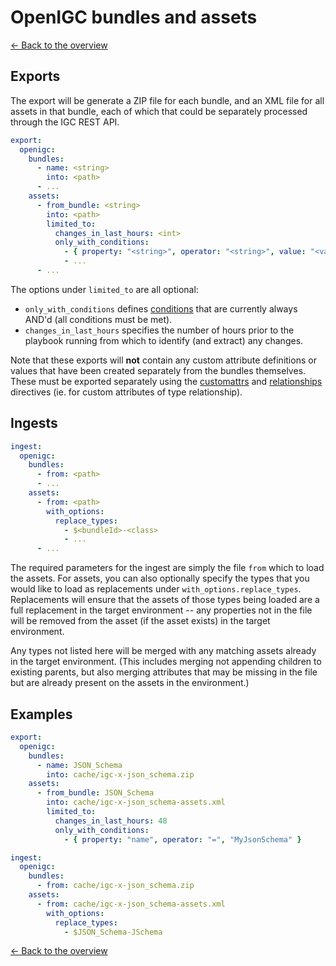 # OpenIGC bundles and assets

[<- Back to the overview](../README.md)

## Exports

The export will be generate a ZIP file for each bundle, and an XML file for all assets in that bundle, each of which that could be separately processed through the IGC REST API.

```yml
export:
  openigc:
    bundles:
      - name: <string>
        into: <path>
      - ...
    assets:
      - from_bundle: <string>
        into: <path>
        limited_to:
          changes_in_last_hours: <int>
          only_with_conditions:
            - { property: "<string>", operator: "<string>", value: "<value>" }
            - ...
      - ...
```

The options under `limited_to` are all optional:

- `only_with_conditions` defines [conditions](conditions.md) that are currently always AND'd (all conditions must be met).
- `changes_in_last_hours` specifies the number of hours prior to the playbook running from which to identify (and extract) any changes.

Note that these exports will **not** contain any custom attribute definitions or values that have been created separately from the bundles themselves. These must be exported separately using the [customattrs](customattrs.md) and [relationships](relationships.md) directives (ie. for custom attributes of type relationship).

## Ingests

```yml
ingest:
  openigc:
    bundles:
      - from: <path>
      - ...
    assets:
      - from: <path>
        with_options:
          replace_types:
            - $<bundleId>-<class>
            - ...
      - ...
```

The required parameters for the ingest are simply the file `from` which to load the assets. For assets, you can also optionally specify the types that you would like to load as replacements under `with_options.replace_types`. Replacements will ensure that the assets of those types being loaded are a full replacement in the target environment -- any properties not in the file will be removed from the asset (if the asset exists) in the target environment.

Any types not listed here will be merged with any matching assets already in the target environment. (This includes merging not appending children to existing parents, but also merging attributes that may be missing in the file but are already present on the assets in the environment.)

## Examples

```yml
export:
  openigc:
    bundles:
      - name: JSON_Schema
        into: cache/igc-x-json_schema.zip
    assets:
      - from_bundle: JSON_Schema
        into: cache/igc-x-json_schema-assets.xml
        limited_to:
          changes_in_last_hours: 48
          only_with_conditions:
            - { property: "name", operator: "=", "MyJsonSchema" }

ingest:
  openigc:
    bundles:
      - from: cache/igc-x-json_schema.zip
    assets:
      - from: cache/igc-x-json_schema-assets.xml
        with_options:
          replace_types:
            - $JSON_Schema-JSchema
```

[<- Back to the overview](../README.md)
